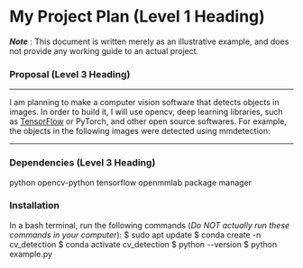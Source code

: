 # My Project Plan (Level 1 Heading)
***Note*** : This document is written merely as an illustrative example, and does not provide
any working guide to an actual project.

### Proposal (Level 3 Heading)

---

I am planning to make a computer vision software that detects objects in images.
In order to build it, I will use opencv, deep learning libraries, such as [TensorFlow](https://www.tensorflow.org/?hl=ko)
or PyTorch, and other open source softwares.
For example, the objects in the following images were detected using mmdetection:

---

### Dependencies (Level 3 Heading)
python
opencv-python
tensorflow
openmmlab
package manager
### Installation
In a bash terminal, run the following commands (*Do NOT actually run these commands in
your computer*):
$ sudo apt update
$ conda create -n cv_detection
$ conda activate cv_detection
$ python --version
$ python example.py
